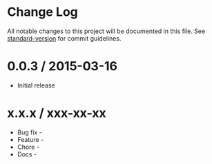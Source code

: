 # Change Log

All notable changes to this project will be documented in this file. See [standard-version](https://github.com/conventional-changelog/standard-version) for commit guidelines.

0.0.3 / 2015-03-16
==================

  * Initial release

x.x.x / xxx-xx-xx
==================

  * Bug fix -
  * Feature -
  * Chore -
  * Docs -
